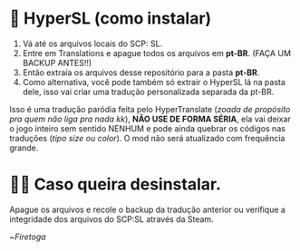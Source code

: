 # 📑 HyperSL (como instalar)
1. Vá até os arquivos locais do SCP: SL.
2. Entre em Translations e apague todos os arquivos em **pt-BR**. (FAÇA UM BACKUP ANTES!!)
3. Então extraía os arquivos desse repositório para a pasta **pt-BR**.
4. Como alternativa, você pode também só extrair o HyperSL lá na pasta dele, isso vai criar uma tradução personalizada separada da pt-BR.


Isso é uma tradução paródia feita pelo HyperTranslate (*zoada de propósito pra quem não liga pra nada kk*), **NÃO USE DE FORMA SÉRIA**, ela vai deixar o jogo inteiro sem sentido NENHUM e pode ainda quebrar os códigos nas traduções (*tipo size ou color*). O mod não será atualizado com frequência grande.

# 🙅‍♀️ Caso queira desinstalar.
Apague os arquivos e recole o backup da tradução anterior ou verifique a integridade dos arquivos do SCP:SL através da Steam.

~*Firetoga*
